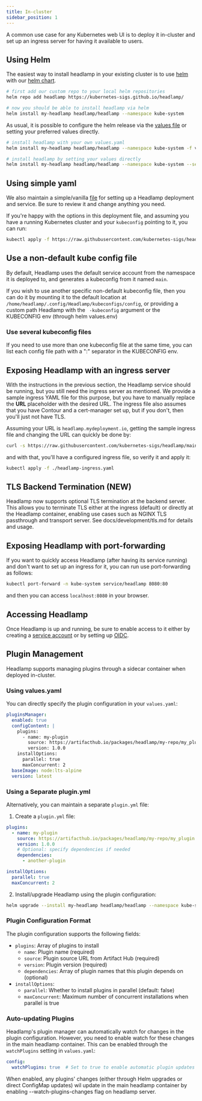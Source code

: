 ```yaml
---
title: In-cluster
sidebar_position: 1
---
```


A common use case for any Kubernetes web UI is to deploy it in-cluster and
set up an ingress server for having it available to users.

## Using Helm

The easiest way to install headlamp in your existing cluster is to
use [helm](https://helm.sh/docs/intro/quickstart/) with our [helm chart](https://github.com/kubernetes-sigs/headlamp/tree/main/charts/headlamp).

```bash
# first add our custom repo to your local helm repositories
helm repo add headlamp https://kubernetes-sigs.github.io/headlamp/

# now you should be able to install headlamp via helm
helm install my-headlamp headlamp/headlamp --namespace kube-system
```

As usual, it is possible to configure the helm release via the [values file](https://github.com/kubernetes-sigs/headlamp/blob/main/charts/headlamp/values.yaml) or setting your preferred values directly.

```bash
# install headlamp with your own values.yaml
helm install my-headlamp headlamp/headlamp --namespace kube-system -f values.yaml

# install headlamp by setting your values directly
helm install my-headlamp headlamp/headlamp --namespace kube-system --set replicaCount=2
```

## Using simple yaml

We also maintain a simple/vanilla [file](https://github.com/kubernetes-sigs/headlamp/blob/main/kubernetes-headlamp.yaml)
for setting up a Headlamp deployment and service. Be sure to review it and change
anything you need.

If you're happy with the options in this deployment file, and assuming
you have a running Kubernetes cluster and your `kubeconfig` pointing to it,
you can run:

```bash
kubectl apply -f https://raw.githubusercontent.com/kubernetes-sigs/headlamp/main/kubernetes-headlamp.yaml
```

## Use a non-default kube config file

By default, Headlamp uses the default service account from the namespace it is deployed to, and generates a kubeconfig from it named `main`.

If you wish to use another specific non-default kubeconfig file, then you can do it by mounting it to the default location at `/home/headlamp/.config/Headlamp/kubeconfigs/config`, or 
providing a custom path Headlamp with the ` -kubeconfig` argument or the KUBECONFIG env (through helm values.env)

### Use several kubeconfig files

If you need to use more than one kubeconfig file at the same time, you can list
each config file path with a ":" separator in the KUBECONFIG env.

## Exposing Headlamp with an ingress server

With the instructions in the previous section, the Headlamp service should be
running, but you still need the
ingress server as mentioned. We provide a sample ingress YAML file
for this purpose, but you have to manually replace the **URL** placeholder
with the desired URL. The ingress file also assumes that you have Contour
and a cert-manager set up, but if you don't, then you'll just not have TLS.

Assuming your URL is `headlamp.mydeployment.io`, getting the sample ingress
file and changing the URL can quickly be done by:

```bash
curl -s https://raw.githubusercontent.com/kubernetes-sigs/headlamp/main/kubernetes-headlamp-ingress-sample.yaml | sed -e s/__URL__/headlamp.mydeployment.io/ > headlamp-ingress.yaml
```

and with that, you'll have a configured ingress file, so verify it and apply it:

```bash
kubectl apply -f ./headlamp-ingress.yaml
```

## TLS Backend Termination (NEW)

Headlamp now supports optional TLS termination at the backend server. This allows you to terminate TLS either at the ingress (default) or directly at the Headlamp container, enabling use cases such as NGINX TLS passthrough and transport server. See docs/development/tls.md for details and usage.


## Exposing Headlamp with port-forwarding

If you want to quickly access Headlamp (after having its service running) and
don't want to set up an ingress for it, you can run use port-forwarding as follows:

```bash
kubectl port-forward -n kube-system service/headlamp 8080:80
```

and then you can access `localhost:8080` in your browser.

## Accessing Headlamp

Once Headlamp is up and running, be sure to enable access to it either by creating
a [service account](../#create-a-service-account-token) or by setting up
[OIDC](./oidc).

## Plugin Management

Headlamp supports managing plugins through a sidecar container when deployed in-cluster.

### Using values.yaml

You can directly specify the plugin configuration in your `values.yaml`:

```yaml
pluginsManager:
  enabled: true
  configContent: |
    plugins:
      - name: my-plugin
        source: https://artifacthub.io/packages/headlamp/my-repo/my_plugin
        version: 1.0.0
    installOptions:
      parallel: true
      maxConcurrent: 2
  baseImage: node:lts-alpine
  version: latest
```

### Using a Separate plugin.yml

Alternatively, you can maintain a separate `plugin.yml` file:

1. Create a `plugin.yml` file:
```yaml
plugins:
  - name: my-plugin
    source: https://artifacthub.io/packages/headlamp/my-repo/my_plugin
    version: 1.0.0
    # Optional: specify dependencies if needed
    dependencies:
      - another-plugin

installOptions:
  parallel: true
  maxConcurrent: 2
```

2. Install/upgrade Headlamp using the plugin configuration:
```bash
helm upgrade --install my-headlamp headlamp/headlamp --namespace kube-system -f values.yaml --set pluginsManager.configContent="$(cat plugin.yml)"
```

### Plugin Configuration Format

The plugin configuration supports the following fields:

- `plugins`: Array of plugins to install
  - `name`: Plugin name (required)
  - `source`: Plugin source URL from Artifact Hub (required)
  - `version`: Plugin version (required)
  - `dependencies`: Array of plugin names that this plugin depends on (optional)
- `installOptions`:
  - `parallel`: Whether to install plugins in parallel (default: false)
  - `maxConcurrent`: Maximum number of concurrent installations when parallel is true

### Auto-updating Plugins

Headlamp's plugin manager can automatically watch for changes in the plugin configuration. However, you need to enable watch for these changes in the main headlamp container. This can be enabled through the `watchPlugins` setting in `values.yaml`:

```yaml
config:
  watchPlugins: true  # Set to true to enable automatic plugin updates in main headlamp container
```

When enabled, any plugins' changes (either through Helm upgrades or direct ConfigMap updates) wil update in the main headlamp container by enabling --watch-plugins-changes flag on headlamp server.
